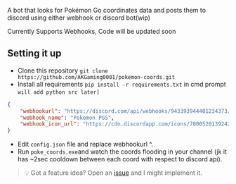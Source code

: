 A bot that looks for Pokémon Go coordinates data and posts them to discord using either webhook or discord bot(wip)

Currently Supports Webhooks, Code will be updated soon 

<!-- [![Pokemon PGS](https://discordapp.com/api/guilds/780052013924220968/widget.png?style=banner2)](https://discord.gg/N5Smtq7n7t) -->


<!-- ![image](https://cdn.discordapp.com/attachments/870663313053323295/953759090578952222/158576048-b42da403-60e2-4968-9373-3d0258e317be.png) -->

## Setting it up
- Clone this repository `git clone https://github.com/AKGaming0001/pokemon-coords.git`
- Install all requirements `pip install -r requirements.txt` in cmd prompt `will add python src later]`
```json
{ 
	"webhookurl": "https://discord.com/api/webhooks/943393944401234373/abcdabcdabcdabcdabcdabcdabcdabcdabcdabcdabcdabcdabcdabc",
	"webhook_name": "Pokemon PGS",
	"webhook_icon_url": "https://cdn.discordapp.com/icons/780052013924220968/ccc15bfb186d9291058ff5c261828319.png?size=4096"
}
```
- Edit `config.json` file and replace webhookurl ^.
- Run `poke_coords.exe`and watch the coords flooding in your channel (jk it has ~2sec cooldown between each coord with respect to discord api).

>  💡 Got a feature idea? Open an [issue](https://github.com/AKGaming0001/pokemon-coords/issues/new?assignees=&labels=enhancement&template=feature-request---.md) and I might implement it.
